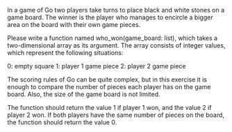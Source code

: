 In a game of Go two players take turns to place black and white stones on a game board. The winner is the player who manages to encircle a bigger area on the board with their own game pieces.

Please write a function named who_won(game_board: list), which takes a two-dimensional array as its argument. The array consists of integer values, which represent the following situations:

0: empty square
1: player 1 game piece
2: player 2 game piece

The scoring rules of Go can be quite complex, but in this exercise it is enough to compare the number of pieces each player has on the game board. Also, the size of the game board is not limited.

The function should return the value 1 if player 1 won, and the value 2 if player 2 won. If both players have the same number of pieces on the board, the function should return the value 0.
